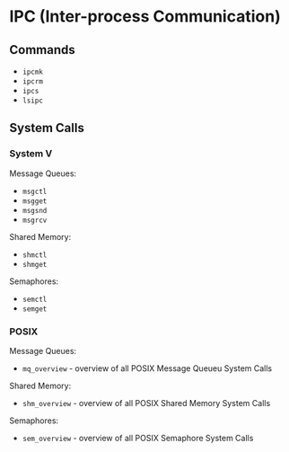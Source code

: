 # IPC (Inter-process Communication)

## Commands

- `ipcmk`
- `ipcrm`
- `ipcs`
- `lsipc`

## System Calls

### System V

Message Queues:

- `msgctl`
- `msgget`
- `msgsnd`
- `msgrcv`

Shared Memory:

- `shmctl`
- `shmget`

Semaphores:

- `semctl`
- `semget`

### POSIX

Message Queues:

- `mq_overview` - overview of all POSIX Message Queueu System Calls

Shared Memory:

- `shm_overview` - overview of all POSIX Shared Memory System Calls

Semaphores:

- `sem_overview` - overview of all POSIX Semaphore System Calls
